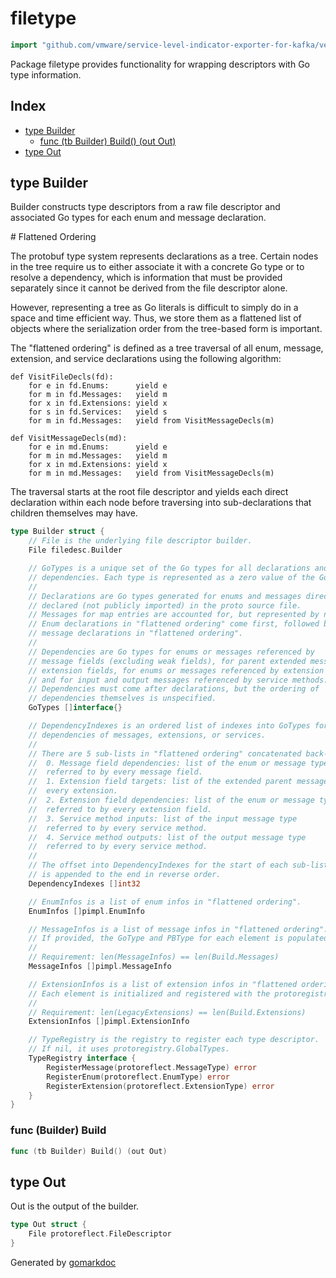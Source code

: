 <!-- Code generated by gomarkdoc. DO NOT EDIT -->

# filetype

```go
import "github.com/vmware/service-level-indicator-exporter-for-kafka/vendor/google.golang.org/protobuf/internal/filetype"
```

Package filetype provides functionality for wrapping descriptors with Go type information.

## Index

- [type Builder](<#type-builder>)
  - [func (tb Builder) Build() (out Out)](<#func-builder-build>)
- [type Out](<#type-out>)


## type Builder

Builder constructs type descriptors from a raw file descriptor and associated Go types for each enum and message declaration.

\# Flattened Ordering

The protobuf type system represents declarations as a tree. Certain nodes in the tree require us to either associate it with a concrete Go type or to resolve a dependency, which is information that must be provided separately since it cannot be derived from the file descriptor alone.

However, representing a tree as Go literals is difficult to simply do in a space and time efficient way. Thus, we store them as a flattened list of objects where the serialization order from the tree\-based form is important.

The "flattened ordering" is defined as a tree traversal of all enum, message, extension, and service declarations using the following algorithm:

```
def VisitFileDecls(fd):
	for e in fd.Enums:      yield e
	for m in fd.Messages:   yield m
	for x in fd.Extensions: yield x
	for s in fd.Services:   yield s
	for m in fd.Messages:   yield from VisitMessageDecls(m)

def VisitMessageDecls(md):
	for e in md.Enums:      yield e
	for m in md.Messages:   yield m
	for x in md.Extensions: yield x
	for m in md.Messages:   yield from VisitMessageDecls(m)
```

The traversal starts at the root file descriptor and yields each direct declaration within each node before traversing into sub\-declarations that children themselves may have.

```go
type Builder struct {
    // File is the underlying file descriptor builder.
    File filedesc.Builder

    // GoTypes is a unique set of the Go types for all declarations and
    // dependencies. Each type is represented as a zero value of the Go type.
    //
    // Declarations are Go types generated for enums and messages directly
    // declared (not publicly imported) in the proto source file.
    // Messages for map entries are accounted for, but represented by nil.
    // Enum declarations in "flattened ordering" come first, followed by
    // message declarations in "flattened ordering".
    //
    // Dependencies are Go types for enums or messages referenced by
    // message fields (excluding weak fields), for parent extended messages of
    // extension fields, for enums or messages referenced by extension fields,
    // and for input and output messages referenced by service methods.
    // Dependencies must come after declarations, but the ordering of
    // dependencies themselves is unspecified.
    GoTypes []interface{}

    // DependencyIndexes is an ordered list of indexes into GoTypes for the
    // dependencies of messages, extensions, or services.
    //
    // There are 5 sub-lists in "flattened ordering" concatenated back-to-back:
    //	0. Message field dependencies: list of the enum or message type
    //	referred to by every message field.
    //	1. Extension field targets: list of the extended parent message of
    //	every extension.
    //	2. Extension field dependencies: list of the enum or message type
    //	referred to by every extension field.
    //	3. Service method inputs: list of the input message type
    //	referred to by every service method.
    //	4. Service method outputs: list of the output message type
    //	referred to by every service method.
    //
    // The offset into DependencyIndexes for the start of each sub-list
    // is appended to the end in reverse order.
    DependencyIndexes []int32

    // EnumInfos is a list of enum infos in "flattened ordering".
    EnumInfos []pimpl.EnumInfo

    // MessageInfos is a list of message infos in "flattened ordering".
    // If provided, the GoType and PBType for each element is populated.
    //
    // Requirement: len(MessageInfos) == len(Build.Messages)
    MessageInfos []pimpl.MessageInfo

    // ExtensionInfos is a list of extension infos in "flattened ordering".
    // Each element is initialized and registered with the protoregistry package.
    //
    // Requirement: len(LegacyExtensions) == len(Build.Extensions)
    ExtensionInfos []pimpl.ExtensionInfo

    // TypeRegistry is the registry to register each type descriptor.
    // If nil, it uses protoregistry.GlobalTypes.
    TypeRegistry interface {
        RegisterMessage(protoreflect.MessageType) error
        RegisterEnum(protoreflect.EnumType) error
        RegisterExtension(protoreflect.ExtensionType) error
    }
}
```

### func \(Builder\) Build

```go
func (tb Builder) Build() (out Out)
```

## type Out

Out is the output of the builder.

```go
type Out struct {
    File protoreflect.FileDescriptor
}
```



Generated by [gomarkdoc](<https://github.com/princjef/gomarkdoc>)
